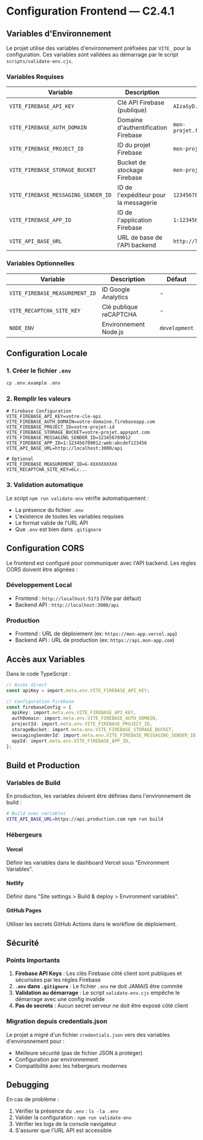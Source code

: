 # Configuration Frontend — C2.4.1

## Variables d'Environnement

Le projet utilise des variables d'environnement préfixées par `VITE_` pour la configuration. Ces variables sont validées au démarrage par le script `scripts/validate-env.cjs`.

### Variables Requises

| Variable | Description | Exemple |
|----------|-------------|---------|
| `VITE_FIREBASE_API_KEY` | Clé API Firebase (publique) | `AIzaSyD...` |
| `VITE_FIREBASE_AUTH_DOMAIN` | Domaine d'authentification Firebase | `mon-projet.firebaseapp.com` |
| `VITE_FIREBASE_PROJECT_ID` | ID du projet Firebase | `mon-projet-12345` |
| `VITE_FIREBASE_STORAGE_BUCKET` | Bucket de stockage Firebase | `mon-projet.appspot.com` |
| `VITE_FIREBASE_MESSAGING_SENDER_ID` | ID de l'expéditeur pour la messagerie | `123456789012` |
| `VITE_FIREBASE_APP_ID` | ID de l'application Firebase | `1:123456789012:web:abc...` |
| `VITE_API_BASE_URL` | URL de base de l'API backend | `http://localhost:3000/api` |

### Variables Optionnelles

| Variable | Description | Défaut |
|----------|-------------|--------|
| `VITE_FIREBASE_MEASUREMENT_ID` | ID Google Analytics | - |
| `VITE_RECAPTCHA_SITE_KEY` | Clé publique reCAPTCHA | - |
| `NODE_ENV` | Environnement Node.js | `development` |

## Configuration Locale

### 1. Créer le fichier `.env`

```bash
cp .env.example .env
```

### 2. Remplir les valeurs

```env
# Firebase Configuration
VITE_FIREBASE_API_KEY=votre-cle-api
VITE_FIREBASE_AUTH_DOMAIN=votre-domaine.firebaseapp.com
VITE_FIREBASE_PROJECT_ID=votre-projet-id
VITE_FIREBASE_STORAGE_BUCKET=votre-projet.appspot.com
VITE_FIREBASE_MESSAGING_SENDER_ID=123456789012
VITE_FIREBASE_APP_ID=1:123456789012:web:abcdef123456
VITE_API_BASE_URL=http://localhost:3000/api

# Optional
VITE_FIREBASE_MEASUREMENT_ID=G-XXXXXXXXXX
VITE_RECAPTCHA_SITE_KEY=6Lc...
```

### 3. Validation automatique

Le script `npm run validate-env` vérifie automatiquement :
- La présence du fichier `.env`
- L'existence de toutes les variables requises
- Le format valide de l'URL API
- Que `.env` est bien dans `.gitignore`

## Configuration CORS

Le frontend est configuré pour communiquer avec l'API backend. Les règles CORS doivent être alignées :

### Développement Local
- Frontend : `http://localhost:5173` (Vite par défaut)
- Backend API : `http://localhost:3000/api`

### Production
- Frontend : URL de déploiement (ex: `https://mon-app.vercel.app`)
- Backend API : URL de production (ex: `https://api.mon-app.com`)

## Accès aux Variables

Dans le code TypeScript :

```typescript
// Accès direct
const apiKey = import.meta.env.VITE_FIREBASE_API_KEY;

// Configuration Firebase
const firebaseConfig = {
  apiKey: import.meta.env.VITE_FIREBASE_API_KEY,
  authDomain: import.meta.env.VITE_FIREBASE_AUTH_DOMAIN,
  projectId: import.meta.env.VITE_FIREBASE_PROJECT_ID,
  storageBucket: import.meta.env.VITE_FIREBASE_STORAGE_BUCKET,
  messagingSenderId: import.meta.env.VITE_FIREBASE_MESSAGING_SENDER_ID,
  appId: import.meta.env.VITE_FIREBASE_APP_ID,
};
```

## Build et Production

### Variables de Build

En production, les variables doivent être définies dans l'environnement de build :

```bash
# Build avec variables
VITE_API_BASE_URL=https://api.production.com npm run build
```

### Hébergeurs

#### Vercel
Définir les variables dans le dashboard Vercel sous "Environment Variables".

#### Netlify
Définir dans "Site settings > Build & deploy > Environment variables".

#### GitHub Pages
Utiliser les secrets GitHub Actions dans le workflow de déploiement.

## Sécurité

### Points Importants

1. **Firebase API Keys** : Les clés Firebase côté client sont publiques et sécurisées par les règles Firebase
2. **`.env` dans `.gitignore`** : Le fichier `.env` ne doit JAMAIS être commité
3. **Validation au démarrage** : Le script `validate-env.cjs` empêche le démarrage avec une config invalide
4. **Pas de secrets** : Aucun secret serveur ne doit être exposé côté client

### Migration depuis credentials.json

Le projet a migré d'un fichier `credentials.json` vers des variables d'environnement pour :
- Meilleure sécurité (pas de fichier JSON à protéger)
- Configuration par environnement
- Compatibilité avec les hébergeurs modernes

## Debugging

En cas de problème :

1. Vérifier la présence du `.env` : `ls -la .env`
2. Valider la configuration : `npm run validate-env`
3. Vérifier les logs de la console navigateur
4. S'assurer que l'URL API est accessible
